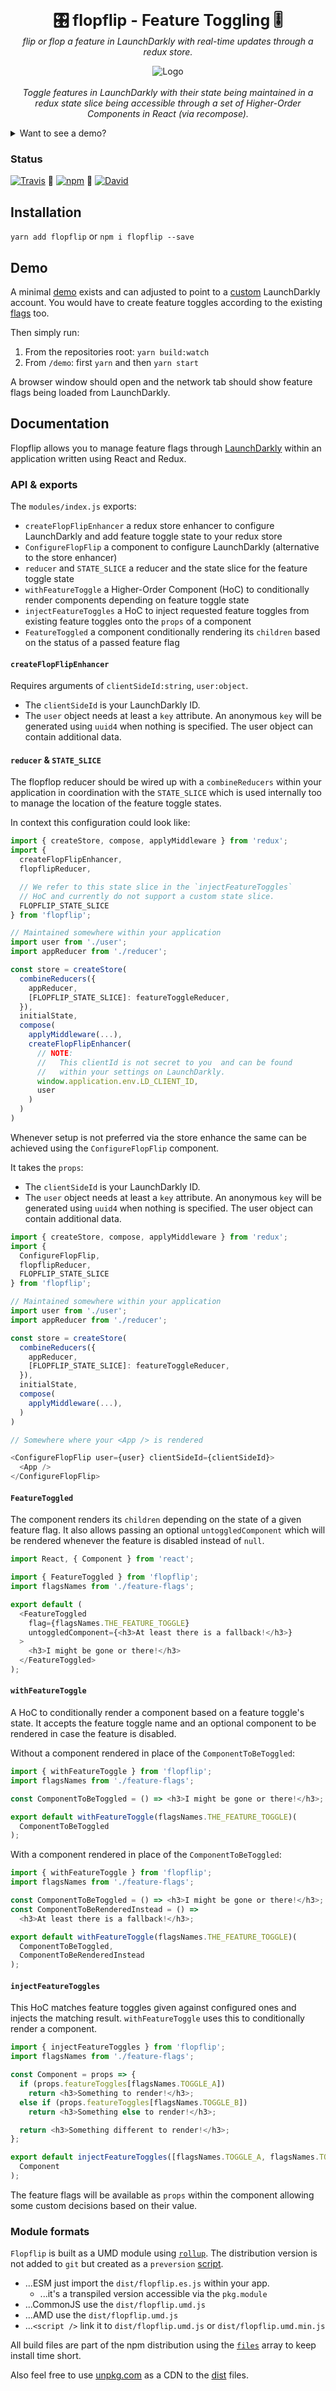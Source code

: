 <p align="center">
  <b style="font-size: 25px">🎛 flopflip - Feature Toggling 🎚</b><br />
  <i>flip or flop a feature in LaunchDarkly with real-time updates through a redux store.</i>
</p>

<p align="center">
  <img alt="Logo" src="https://raw.githubusercontent.com/tdeekens/flopflip/master/logo.png" /><br /><br />
  <i>Toggle features in LaunchDarkly with their state being maintained in a redux state slice being accessible through a set of Higher-Order Components in React (via recompose).</i><br />
</p>

<details>
  <summary>Want to see a demo?</summary>

  <img alt="Logo" src="https://raw.githubusercontent.com/tdeekens/flopflip/master/demo.gif" />
</details>

### Status

[![Travis](https://img.shields.io/travis/tdeekens/flopflip.svg?style=flat-square)](https://travis-ci.org/tdeekens/flopflip) 💎 [![npm](https://img.shields.io/npm/v/flopflip.svg?style=flat-square)](https://www.npmjs.com/package/flopflip) 💎  [![David](https://img.shields.io/david/tdeekens/flopflip.svg?style=flat-square)]()

## Installation

`yarn add flopflip` or `npm i flopflip --save`

## Demo

A minimal [demo](/demo) exists and can adjusted to point to a [custom](https://github.com/tdeekens/flopflip/blob/master/demo/src/App.js#L108) LaunchDarkly account. You would have to create feature toggles according to the existing [flags](https://github.com/tdeekens/flopflip/blob/master/demo/src/flags.js) too.

Then simply run:

1. From the repositories root: `yarn build:watch`
2. From `/demo`: first `yarn` and then `yarn start`

A browser window should open and the network tab should show feature flags being loaded from LaunchDarkly.

## Documentation

Flopflip allows you to manage feature flags through [LaunchDarkly](https://launchdarkly.com/) within an application written using React and Redux.

### API & exports

The `modules/index.js` exports:

- `createFlopFlipEnhancer` a redux store enhancer to configure LaunchDarkly and add feature toggle state to your redux store
- `ConfigureFlopFlip` a component to configure LaunchDarkly (alternative to the store enhancer)
- `reducer` and `STATE_SLICE` a reducer and the state slice for the feature toggle state
- `withFeatureToggle` a Higher-Order Component (HoC) to conditionally render components depending on feature toggle state
- `injectFeatureToggles` a HoC to inject requested feature toggles from existing feature toggles onto the `props` of a component
- `FeatureToggled` a component conditionally rendering its `children` based on the status of a passed feature flag

#### `createFlopFlipEnhancer`

Requires arguments of `clientSideId:string`, `user:object`.

- The `clientSideId` is your LaunchDarkly ID.
- The `user` object needs at least a `key` attribute. An anonymous `key` will be generated using `uuid4` when nothing is specified. The user object can contain additional data.

#### `reducer` & `STATE_SLICE`

The flopflop reducer should be wired up with a `combineReducers` within your application in coordination with the `STATE_SLICE` which is used internally too to manage the location of the feature toggle states.

In context this configuration could look like:

```js
import { createStore, compose, applyMiddleware } from 'redux';
import {
  createFlopFlipEnhancer,
  flopflipReducer,

  // We refer to this state slice in the `injectFeatureToggles`
  // HoC and currently do not support a custom state slice.
  FLOPFLIP_STATE_SLICE
} from 'flopflip';

// Maintained somewhere within your application
import user from './user';
import appReducer from './reducer';

const store = createStore(
  combineReducers({
    appReducer,
    [FLOPFLIP_STATE_SLICE]: featureToggleReducer,
  }),
  initialState,
  compose(
    applyMiddleware(...),
    createFlopFlipEnhancer(
      // NOTE:
      //   This clientId is not secret to you  and can be found
      //   within your settings on LaunchDarkly.
      window.application.env.LD_CLIENT_ID,
      user
    )
  )
)
```

Whenever setup is not preferred via the store enhance the same can be achieved using the `ConfigureFlopFlip` component.

It takes the `props`:

- The `clientSideId` is your LaunchDarkly ID.
- The `user` object needs at least a `key` attribute. An anonymous `key` will be generated using `uuid4` when nothing is specified. The user object can contain additional data.

```js
import { createStore, compose, applyMiddleware } from 'redux';
import {
  ConfigureFlopFlip,
  flopflipReducer,
  FLOPFLIP_STATE_SLICE
} from 'flopflip';

// Maintained somewhere within your application
import user from './user';
import appReducer from './reducer';

const store = createStore(
  combineReducers({
    appReducer,
    [FLOPFLIP_STATE_SLICE]: featureToggleReducer,
  }),
  initialState,
  compose(
    applyMiddleware(...),
  )
)

// Somewhere where your <App /> is rendered

<ConfigureFlopFlip user={user} clientSideId={clientSideId}>
  <App />
</ConfigureFlopFlip>
```

#### `FeatureToggled`

The component renders its `children` depending on the state of a given feature flag. It also allows passing an optional `untoggledComponent` which will be rendered whenever the feature is disabled instead of `null`.

```js
import React, { Component } from 'react';

import { FeatureToggled } from 'flopflip';
import flagsNames from './feature-flags';

export default (
  <FeatureToggled
    flag={flagsNames.THE_FEATURE_TOGGLE}
    untoggledComponent={<h3>At least there is a fallback!</h3>}
  >
    <h3>I might be gone or there!</h3>
  </FeatureToggled>
);
```

#### `withFeatureToggle`

A HoC to conditionally render a component based on a feature toggle's state. It accepts the feature toggle name and an optional component to be rendered in case the feature is disabled.

Without a component rendered in place of the `ComponentToBeToggled`:

```js
import { withFeatureToggle } from 'flopflip';
import flagsNames from './feature-flags';

const ComponentToBeToggled = () => <h3>I might be gone or there!</h3>;

export default withFeatureToggle(flagsNames.THE_FEATURE_TOGGLE)(
  ComponentToBeToggled
);
```

With a component rendered in place of the `ComponentToBeToggled`:

```js
import { withFeatureToggle } from 'flopflip';
import flagsNames from './feature-flags';

const ComponentToBeToggled = () => <h3>I might be gone or there!</h3>;
const ComponentToBeRenderedInstead = () =>
  <h3>At least there is a fallback!</h3>;

export default withFeatureToggle(flagsNames.THE_FEATURE_TOGGLE)(
  ComponentToBeToggled,
  ComponentToBeRenderedInstead
);
```

#### `injectFeatureToggles`

This HoC matches feature toggles given against configured ones and injects the matching result. `withFeatureToggle` uses this to conditionally render a component.

```js
import { injectFeatureToggles } from 'flopflip';
import flagsNames from './feature-flags';

const Component = props => {
  if (props.featureToggles[flagsNames.TOGGLE_A])
    return <h3>Something to render!</h3>;
  else if (props.featureToggles[flagsNames.TOGGLE_B])
    return <h3>Something else to render!</h3>;

  return <h3>Something different to render!</h3>;
};

export default injectFeatureToggles([flagsNames.TOGGLE_A, flagsNames.TOGGLE_B])(
  Component
);
```

The feature flags will be available as `props` within the component allowing some custom decisions based on their value.

### Module formats

`Flopflip` is built as a UMD module using [`rollup`](https://github.com/tdeekens/flopflip/blob/master/rollup.config.js). The distribution version is not added to `git` but created as a `preversion` [script](https://github.com/tdeekens/flopflip/blob/master/package.json).

- ...ESM just import the `dist/flopflip.es.js` within your app.
  - ...it's a transpiled version accessible via the `pkg.module`
- ...CommonJS use the `dist/flopflip.umd.js`
- ...AMD use the `dist/flopflip.umd.js`
- ...`<script />` link it to `dist/flopflip.umd.js` or `dist/flopflip.umd.min.js`

All build files are part of the npm distribution using the [`files`](https://github.com/tdeekens/flopflip/blob/master/package.json) array to keep install time short.

Also feel free to use [unpkg.com](https://unpkg.com/flopflip@latest/dist/flopflip.umd.min.js) as a CDN to the [dist](https://unpkg.com/flopflip@latest/dist/) files.
